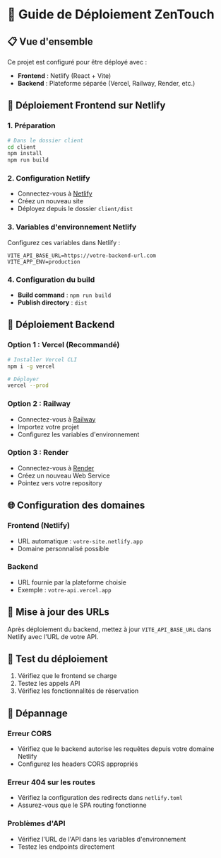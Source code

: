 # 🚀 Guide de Déploiement ZenTouch

## 📋 Vue d'ensemble

Ce projet est configuré pour être déployé avec :
- **Frontend** : Netlify (React + Vite)
- **Backend** : Plateforme séparée (Vercel, Railway, Render, etc.)

## 🎯 Déploiement Frontend sur Netlify

### 1. Préparation
```bash
# Dans le dossier client
cd client
npm install
npm run build
```

### 2. Configuration Netlify
- Connectez-vous à [Netlify](https://netlify.com)
- Créez un nouveau site
- Déployez depuis le dossier `client/dist`

### 3. Variables d'environnement Netlify
Configurez ces variables dans Netlify :
```
VITE_API_BASE_URL=https://votre-backend-url.com
VITE_APP_ENV=production
```

### 4. Configuration du build
- **Build command** : `npm run build`
- **Publish directory** : `dist`

## 🔧 Déploiement Backend

### Option 1 : Vercel (Recommandé)
```bash
# Installer Vercel CLI
npm i -g vercel

# Déployer
vercel --prod
```

### Option 2 : Railway
- Connectez-vous à [Railway](https://railway.app)
- Importez votre projet
- Configurez les variables d'environnement

### Option 3 : Render
- Connectez-vous à [Render](https://render.com)
- Créez un nouveau Web Service
- Pointez vers votre repository

## 🌐 Configuration des domaines

### Frontend (Netlify)
- URL automatique : `votre-site.netlify.app`
- Domaine personnalisé possible

### Backend
- URL fournie par la plateforme choisie
- Exemple : `votre-api.vercel.app`

## 🔄 Mise à jour des URLs

Après déploiement du backend, mettez à jour `VITE_API_BASE_URL` dans Netlify avec l'URL de votre API.

## 📱 Test du déploiement

1. Vérifiez que le frontend se charge
2. Testez les appels API
3. Vérifiez les fonctionnalités de réservation

## 🚨 Dépannage

### Erreur CORS
- Vérifiez que le backend autorise les requêtes depuis votre domaine Netlify
- Configurez les headers CORS appropriés

### Erreur 404 sur les routes
- Vérifiez la configuration des redirects dans `netlify.toml`
- Assurez-vous que le SPA routing fonctionne

### Problèmes d'API
- Vérifiez l'URL de l'API dans les variables d'environnement
- Testez les endpoints directement
